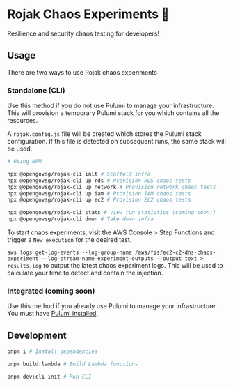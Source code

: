 # Rojak Chaos Experiments 🥗

Resilience and security chaos testing for developers!

## Usage

There are two ways to use Rojak chaos experiments

### Standalone (CLI)

Use this method if you do not use Pulumi to manage your infrastructure. This will provision a temporary Pulumi stack for you which contains all the resources.

A `rojak.config.js` file will be created which stores the Pulumi stack configuration. If this file is detected on subsequent runs, the same stack will be used.

```bash
# Using NPM

npx @opengovsg/rojak-cli init # Scaffold infra
npx @opengovsg/rojak-cli up rds # Provision RDS chaos tests
npx @opengovsg/rojak-cli up network # Provision network chaos tests
npx @opengovsg/rojak-cli up iam # Provision IAM chaos tests
npx @opengovsg/rojak-cli up ec2 # Provision EC2 chaos tests

npx @opengovsg/rojak-cli stats # View run statistics (coming soon!)
npx @opengovsg/rojak-cli down # Take down infra
```

To start chaos experiments, visit the AWS Console > Step Functions and trigger a `New execution` for the desired test.

`aws logs get-log-events --log-group-name /aws/fis/ec2-c2-dns-chaos-experiment --log-stream-name experiment-outputs --output text > results.log` to output the latest chaos experiment logs. This will be used to calculate your time to detect and contain the injection.

### Integrated (coming soon)

Use this method if you already use Pulumi to manage your infrastructure. You must have [Pulumi installed](https://www.pulumi.com/docs/install/).

## Development

```bash
pnpm i # Install dependencies

pnpm build:lambda # Build Lambda functions

pnpm dev:cli init # Run CLI
```
